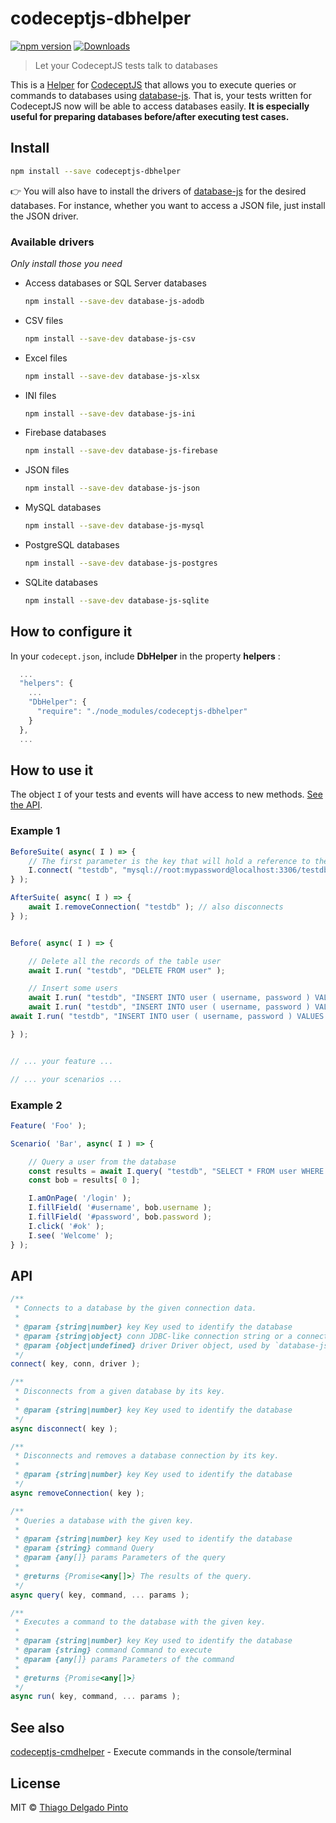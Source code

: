 # codeceptjs-dbhelper

[![npm version](https://badge.fury.io/js/codeceptjs-dbhelper.svg)](https://badge.fury.io/js/codeceptjs-dbhelper)
[![Downloads](https://img.shields.io/npm/dt/codeceptjs-dbhelper.svg)](https://npmjs.org/package/codeceptjs-dbhelper)

> Let your CodeceptJS tests talk to databases

This is a [Helper](https://codecept.io/helpers/) for [CodeceptJS](https://codecept.io/) that allows you to execute queries or commands to databases using [database-js](https://github.com/mlaanderson/database-js). That is, your tests written for CodeceptJS now will be able to access databases easily. **It is especially useful for preparing databases before/after executing test cases.**

## Install

```bash
npm install --save codeceptjs-dbhelper
```

👉 You will also have to install the drivers of [database-js](https://github.com/mlaanderson/database-js) for the desired databases. For instance, whether you want to access a JSON file, just install the JSON driver.

### Available drivers

*Only install those you need*

- Access databases or SQL Server databases
    ```bash
    npm install --save-dev database-js-adodb
    ```
- CSV files
    ```bash
    npm install --save-dev database-js-csv
    ```
- Excel files
    ```bash
    npm install --save-dev database-js-xlsx
    ```
- INI files
    ```bash
    npm install --save-dev database-js-ini
    ```
- Firebase databases
    ```bash
    npm install --save-dev database-js-firebase
    ```
- JSON files
    ```bash
    npm install --save-dev database-js-json
    ```
- MySQL databases
    ```bash
    npm install --save-dev database-js-mysql
    ```
- PostgreSQL databases
    ```bash
    npm install --save-dev database-js-postgres
    ```
- SQLite databases
    ```bash
    npm install --save-dev database-js-sqlite
    ```


## How to configure it

In your `codecept.json`, include **DbHelper** in the property **helpers** :

```js
  ...
  "helpers": {
    ...
    "DbHelper": {
      "require": "./node_modules/codeceptjs-dbhelper"
    }
  },
  ...
```

## How to use it

The object `I` of your tests and events will have access to new methods. [See the API](#api).


### Example 1

```js
BeforeSuite( async( I ) => {
    // The first parameter is the key that will hold a reference to the db
    I.connect( "testdb", "mysql://root:mypassword@localhost:3306/testdb" );
} );

AfterSuite( async( I ) => {
    await I.removeConnection( "testdb" ); // also disconnects
} );


Before( async( I ) => {

    // Delete all the records of the table user
    await I.run( "testdb", "DELETE FROM user" );

    // Insert some users
    await I.run( "testdb", "INSERT INTO user ( username, password ) VALUES ( ?, ? )", "admin", "123456" );
    await I.run( "testdb", "INSERT INTO user ( username, password ) VALUES ( ?, ? )", "bob", "654321" );
await I.run( "testdb", "INSERT INTO user ( username, password ) VALUES ( ?, ? )", "alice", "4lic3p4s$" );

} );


// ... your feature ...

// ... your scenarios ...
```

### Example 2

```js
Feature( 'Foo' );

Scenario( 'Bar', async( I ) => {

    // Query a user from the database
    const results = await I.query( "testdb", "SELECT * FROM user WHERE username = ?", "bob" );
    const bob = results[ 0 ];

    I.amOnPage( '/login' );
    I.fillField( '#username', bob.username );
    I.fillField( '#password', bob.password );
    I.click( '#ok' );
    I.see( 'Welcome' );
} );
```

## API


```js
/**
 * Connects to a database by the given connection data.
 *
 * @param {string|number} key Key used to identify the database
 * @param {string|object} conn JDBC-like connection string or a connection object accepted by `database-js`.
 * @param {object|undefined} driver Driver object, used by `database-js` (optional).
 */
connect( key, conn, driver );

/**
 * Disconnects from a given database by its key.
 *
 * @param {string|number} key Key used to identify the database
 */
async disconnect( key );

/**
 * Disconnects and removes a database connection by its key.
 *
 * @param {string|number} key Key used to identify the database
 */
async removeConnection( key );

/**
 * Queries a database with the given key.
 *
 * @param {string|number} key Key used to identify the database
 * @param {string} command Query
 * @param {any[]} params Parameters of the query
 *
 * @returns {Promise<any[]>} The results of the query.
 */
async query( key, command, ... params );

/**
 * Executes a command to the database with the given key.
 *
 * @param {string|number} key Key used to identify the database
 * @param {string} command Command to execute
 * @param {any[]} params Parameters of the command
 *
 * @returns {Promise<any[]>}
 */
async run( key, command, ... params );
```

## See also

[codeceptjs-cmdhelper](https://github.com/thiagodp/codeceptjs-cmdhelper) - Execute commands in the console/terminal


## License

MIT © [Thiago Delgado Pinto](https://github.com/thiagodp)
